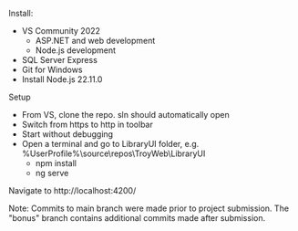 Install:  
- VS Community 2022  
  - ASP.NET and web development  
  - Node.js development  
- SQL Server Express  
- Git for Windows  
- Install Node.js 22.11.0  

Setup  
 - From VS, clone the repo. sln should automatically open  
 - Switch from https to http in toolbar
- Start without debugging
-  Open a terminal and go to LibraryUI folder, e.g. %UserProfile%\source\repos\TroyWeb\LibraryUI  
    - npm install  
    - ng serve    

Navigate to http://localhost:4200/

Note: Commits to main branch were made prior to project submission.  The "bonus" branch contains additional commits made after submission.
